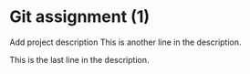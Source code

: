 # Git assignment (1)
Add project description
This is another line in the description.

This is the last line in the description.
